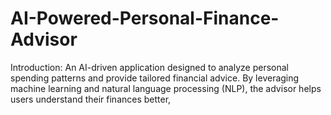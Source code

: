 # AI-Powered-Personal-Finance-Advisor
Introduction:  An AI-driven application designed to analyze personal spending patterns and provide tailored financial advice. By leveraging machine learning and natural language processing (NLP), the advisor helps users understand their finances better, 
